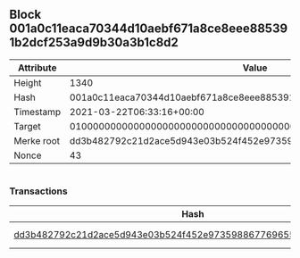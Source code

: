 ## Block 001a0c11eaca70344d10aebf671a8ce8eee885391b2dcf253a9d9b30a3b1c8d2

Attribute | Value
--- | ---
Height | 1340
Hash | 001a0c11eaca70344d10aebf671a8ce8eee885391b2dcf253a9d9b30a3b1c8d2
Timestamp | 2021-03-22T06:33:16+00:00
Target | 0100000000000000000000000000000000000000000000000000000000000000
Merke root | dd3b482792c21d2ace5d943e03b524f452e97359886776965549236d6f4d46cd
Nonce | 43

```

```

### Transactions

Hash | Amount
--- | ---
[dd3b482792c21d2ace5d943e03b524f452e97359886776965549236d6f4d46cd](dd3b482792c21d2ace5d943e03b524f452e97359886776965549236d6f4d46cd.md) | 10.00000000 SKEPTI 
